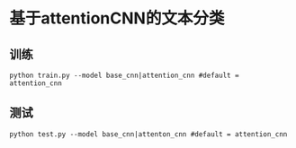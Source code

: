 # 基于attentionCNN的文本分类
## 训练
```
python train.py --model base_cnn|attention_cnn #default = attention_cnn
```
## 测试
```
python test.py --model base_cnn|attenton_cnn #default = attention_cnn
```
